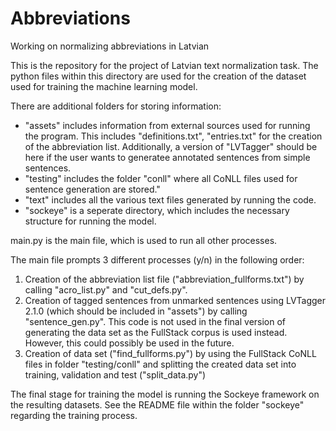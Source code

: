 # Abbreviations
Working on normalizing abbreviations in Latvian

This is the repository for the project of Latvian text normalization task.
The python files within this directory are used for the creation of the dataset used for training the machine learning model.

There are additional folders for storing information:

 - "assets" includes information from external sources used for running the program. 
This includes "definitions.txt", "entries.txt" for the creation of the abbreviation list. 
Additionally, a version of "LVTagger" should be here if the user wants to generatee annotated sentences from simple sentences.
 - "testing" includes the folder "conll" where all CoNLL files used for sentence generation are stored."
 - "text" includes all the various text files generated by running the code.
 - "sockeye" is a seperate directory, which includes the necessary structure for running the model.

main.py is the main file, which is used to run all other processes.

The main file prompts 3 different processes (y/n) in the following order:
1. Creation of the abbreviation list file ("abbreviation_fullforms.txt") by calling "acro_list.py" and "cut_defs.py".
2. Creation of tagged sentences from unmarked sentences using LVTagger 2.1.0 (which should be included in "assets") by calling "sentence_gen.py". This code is not used in the final version of generating the data set as the FullStack corpus is used instead. However, this could possibly be used in the future.
3. Creation of data set ("find_fullforms.py") by using the FullStack CoNLL files in folder "testing/conll" and splitting the created data set into training, validation and test ("split_data.py")

The final stage for training the model is running the Sockeye framework on the resulting datasets. See the README file within the folder "sockeye" regarding the training process.
